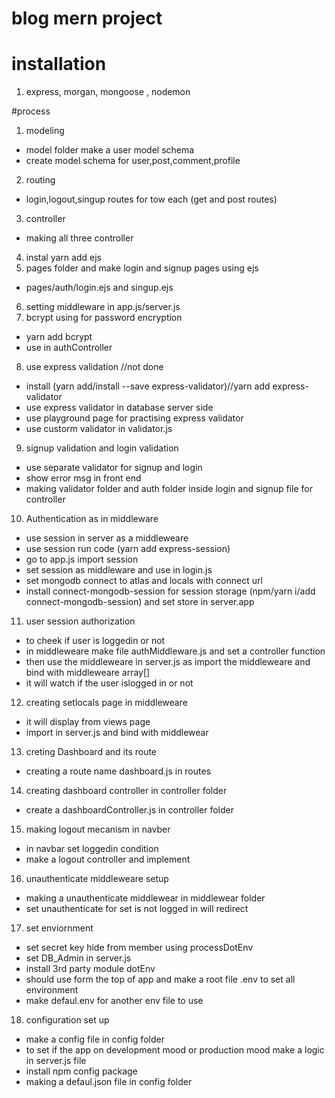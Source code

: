 # blog mern project

# installation
1. express, morgan, mongoose , nodemon

#process

1. modeling
- model folder make a user model schema
- create model schema for user,post,comment,profile
2. routing
- login,logout,singup routes for tow each (get and post routes)
3. controller
- making all three controller 
4. instal yarn add ejs
5. pages folder and make login and signup pages using ejs 
- pages/auth/login.ejs and singup.ejs
6. setting middleware in app.js/server.js
7. bcrypt using for password encryption 
- yarn add bcrypt
- use in authController

8. use express validation //not done
- install (yarn add/install --save express-validator)//yarn add express-validator
- use express validator in database server side 
- use playground page for practising express validator
- use custorm validator in validator.js
9. signup validation and login validation 
- use separate validator for signup and login 
- show error msg in front end
- making validator folder and auth folder inside login and signup file for controller
10. Authentication as in middleware
- use session in server as a middleweare
- use session run code (yarn add express-session)
- go to app.js import session 
- set session as middleware and use in login.js
- set mongodb connect to atlas and locals with connect url
- install connect-mongodb-session for session storage
(npm/yarn i/add connect-mongodb-session) and set store in server.app

11. user session authorization
- to cheek if user is loggedin or not
- in middleweare make file authMiddleware.js and set a controller function
- then use the middleweare in server.js as import the middleweare and bind with middleweare array[]
- it will watch if the user islogged in or not
12. creating setlocals page in middleweare
- it will display from views page
- import in server.js and bind with middlewear
13. creting Dashboard and its route
- creating a route name dashboard.js in routes
14. creating dashboard controller in controller folder
- create a dashboardController.js in controller folder
15. making logout mecanism in navber
- in navbar set loggedin condition 
- make a logout controller and implement 
16. unauthenticate middleweare setup
- making a unauthenticate middlewear in middlewear folder
- set unauthenticate for set is not logged in will redirect
17. set enviornment 
- set secret key hide from member using processDotEnv
- set DB_Admin in server.js 
- install 3rd party module dotEnv 
- should use form the top of app and make a root file .env to set all environment
- make defaul.env for another env file to use
18. configuration set up
- make a config file in config folder
- to set if the app on development mood or production mood
make a logic in server.js file 
- install npm config package
- making a defaul.json file in config folder 
